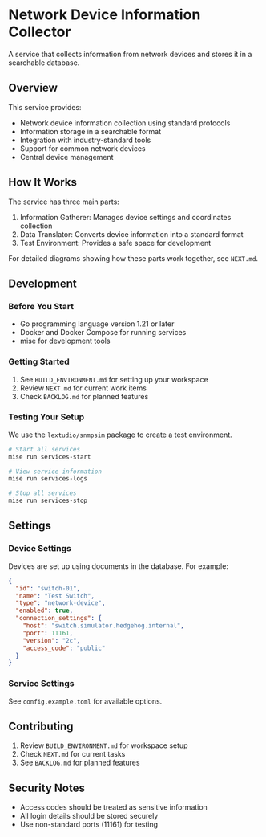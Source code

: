 # Network Device Information Collector

A service that collects information from network devices and stores it in a searchable database.

## Overview

This service provides:
- Network device information collection using standard protocols
- Information storage in a searchable format
- Integration with industry-standard tools
- Support for common network devices
- Central device management

## How It Works

The service has three main parts:
1. Information Gatherer: Manages device settings and coordinates collection
2. Data Translator: Converts device information into a standard format
3. Test Environment: Provides a safe space for development

For detailed diagrams showing how these parts work together, see `NEXT.md`.

## Development

### Before You Start
- Go programming language version 1.21 or later
- Docker and Docker Compose for running services
- mise for development tools

### Getting Started
1. See `BUILD_ENVIRONMENT.md` for setting up your workspace
2. Review `NEXT.md` for current work items
3. Check `BACKLOG.md` for planned features

### Testing Your Setup
We use the `lextudio/snmpsim` package to create a test environment.

```bash
# Start all services
mise run services-start

# View service information
mise run services-logs

# Stop all services
mise run services-stop
```

## Settings

### Device Settings
Devices are set up using documents in the database. For example:
```json
{
  "id": "switch-01",
  "name": "Test Switch",
  "type": "network-device",
  "enabled": true,
  "connection_settings": {
    "host": "switch.simulator.hedgehog.internal",
    "port": 11161,
    "version": "2c",
    "access_code": "public"
  }
}
```

### Service Settings
See `config.example.toml` for available options.

## Contributing
1. Review `BUILD_ENVIRONMENT.md` for workspace setup
2. Check `NEXT.md` for current tasks
3. See `BACKLOG.md` for planned features

## Security Notes
- Access codes should be treated as sensitive information
- All login details should be stored securely
- Use non-standard ports (11161) for testing
